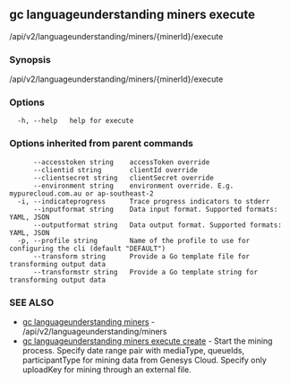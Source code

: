 ## gc languageunderstanding miners execute

/api/v2/languageunderstanding/miners/{minerId}/execute

### Synopsis

/api/v2/languageunderstanding/miners/{minerId}/execute

### Options

```
  -h, --help   help for execute
```

### Options inherited from parent commands

```
      --accesstoken string    accessToken override
      --clientid string       clientId override
      --clientsecret string   clientSecret override
      --environment string    environment override. E.g. mypurecloud.com.au or ap-southeast-2
  -i, --indicateprogress      Trace progress indicators to stderr
      --inputformat string    Data input format. Supported formats: YAML, JSON
      --outputformat string   Data output format. Supported formats: YAML, JSON
  -p, --profile string        Name of the profile to use for configuring the cli (default "DEFAULT")
      --transform string      Provide a Go template file for transforming output data
      --transformstr string   Provide a Go template string for transforming output data
```

### SEE ALSO

* [gc languageunderstanding miners](gc_languageunderstanding_miners.html)	 - /api/v2/languageunderstanding/miners
* [gc languageunderstanding miners execute create](gc_languageunderstanding_miners_execute_create.html)	 - Start the mining process. Specify date range pair with mediaType, queueIds, participantType for mining data from Genesys Cloud. Specify only uploadKey for mining through an external file.


